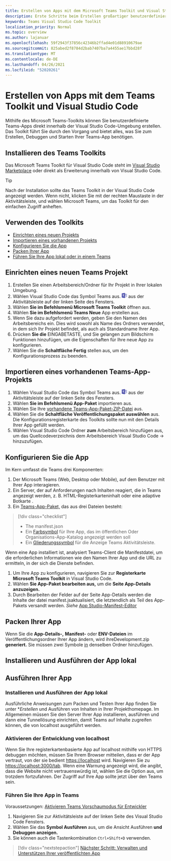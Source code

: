 ```yaml
---
title: Erstellen von Apps mit dem Microsoft Teams Toolkit und Visual Studio Code
description: Erste Schritte beim Erstellen großartiger benutzerdefinierter Apps direkt Visual Studio Code mit dem Microsoft Teams Toolkit
keywords: Teams Visual Studio Code Toolkit
localization_priority: Normal
ms.topic: overview
ms.author: lajanuar
ms.openlocfilehash: 59f2943f37856c42346b2ffad4e01d88910679ae
ms.sourcegitcommit: 825abed2f8784d2bab7407ba7a4455ae17bbd28f
ms.translationtype: MT
ms.contentlocale: de-DE
ms.lasthandoff: 04/26/2021
ms.locfileid: "52020261"
---
```

# <a name="build-apps-with-the-teams-toolkit-and-visual-studio-code"></a>Erstellen von Apps mit dem Teams Toolkit und Visual Studio Code

Mithilfe des Microsoft Teams-Toolkits können Sie benutzerdefinierte Teams-Apps direkt innerhalb der Visual Studio Code-Umgebung erstellen. Das Toolkit führt Sie durch den Vorgang und bietet alles, was Sie zum Erstellen, Debuggen und Starten Ihrer Teams-App benötigen.

## <a name="installing-the-teams-toolkit"></a>Installieren des Teams Toolkits

Das Microsoft Teams Toolkit für Visual Studio Code steht im [Visual Studio Marketplace](https://aka.ms/teams-toolkit) oder direkt als Erweiterung innerhalb von Visual Studio Code.

> [!TIP]
> Nach der Installation sollte das Teams Toolkit in der Visual Studio Code angezeigt werden. Wenn nicht, klicken Sie mit der  rechten Maustaste in der Aktivitätsleiste, und wählen Microsoft Teams, um das Toolkit für den einfachen Zugriff anheften.

## <a name="using-the-toolkit"></a>Verwenden des Toolkits

- [Einrichten eines neuen Projekts](#set-up-a-new-teams-project)
- [Importieren eines vorhandenen Projekts](#import-an-existing-teams-app-project)
- [Konfigurieren Sie die App](#configure-your-app)
- [Packen Ihrer App](#package-your-app)
- [Führen Sie Ihre App lokal oder in einem Teams](#run-your-app)

## <a name="set-up-a-new-teams-project"></a>Einrichten eines neuen Teams Projekt

1. Erstellen Sie einen Arbeitsbereich/Ordner für Ihr Projekt in Ihrer lokalen Umgebung.
1. Wählen Visual Studio Code das Symbol Teams aus. ![Teams-Symbol](../assets/icons/favicon-16x16.png) aus der Aktivitätsleiste auf der linken Seite des Fensters.
1. Wählen **Sie im Befehlsmenü Microsoft Teams Toolkit** öffnen aus.
1. Wählen **Sie im Befehlsmenü Teams Neue** App erstellen aus.
1. Wenn Sie dazu aufgefordert werden, geben Sie den Namen des Arbeitsbereichs ein. Dies wird sowohl als Name des Ordners verwendet, in dem sich Ihr Projekt befindet, als auch als Standardname Ihrer App.
1. Drücken **Sie die** EINGABETASTE, und Sie gelangen zum Bildschirm Funktionen hinzufügen, um die Eigenschaften für Ihre neue App zu konfigurieren. 
1. Wählen Sie die **Schaltfläche Fertig** stellen aus, um den Konfigurationsprozess zu beenden.

## <a name="import-an-existing-teams-app-project"></a>Importieren eines vorhandenen Teams-App-Projekts

1. Wählen Visual Studio Code das Symbol Teams aus. ![Teams-Symbol](../assets/icons/favicon-16x16.png) aus der Aktivitätsleiste auf der linken Seite des Fensters.
1. Wählen **Sie im Befehlsmenü App-Paket** importieren aus.
1. Wählen Sie Ihre [vorhandene Teams-App-Paket-ZIP-Datei](../concepts/build-and-test/apps-package.md) aus.
1. Wählen Sie die **Schaltfläche Veröffentlichungspaket auswählen** aus. Die Konfigurationsregisterkarte des Toolkits sollte nun mit den Details Ihrer App gefüllt werden.
1. Wählen Visual Studio Code Ordner **zum** Arbeitsbereich hinzufügen aus, um das Quellcodeverzeichnis dem Arbeitsbereich Visual Studio Code  ->   hinzuzufügen.

## <a name="configure-your-app"></a>Konfigurieren Sie die App

Im Kern umfasst die Teams drei Komponenten:

  1. Der Microsoft Teams (Web, Desktop oder Mobile), auf dem Benutzer mit Ihrer App interagieren.
  1. Ein Server, der auf Anforderungen nach Inhalten reagiert, die in Teams angezeigt werden, z. B. HTML-Registerkarteninhalt oder eine adaptive Botkarte .
  1. Ein [Teams-App-Paket,](/concepts/build-and-test/apps-package.md) das aus drei Dateien besteht:

  > [!div class="checklist"]
  >
  > - The manifest.json 
  > - Ein [Farbsymbol](../resources/schema/manifest-schema.md#icons) für Ihre App, das im öffentlichen Oder Organisations-App-Katalog angezeigt werden soll
 > - Ein [Gliederungssymbol](../resources/schema/manifest-schema.md#icons) für die Anzeige Teams Aktivitätsleiste.

Wenn eine App installiert ist, analysiert Teams-Client die Manifestdatei, um die erforderlichen Informationen wie den Namen Ihrer App und die URL zu ermitteln, in der sich die Dienste befinden.

1. Um Ihre App zu konfigurieren, navigieren Sie zur **Registerkarte Microsoft Teams Toolkit** in Visual Studio Code.
1. Wählen **Sie App-Paket bearbeiten aus,** um die **Seite App-Details anzuzeigen.**
1. Durch Bearbeiten der Felder auf der Seite App-Details werden die Inhalte der datei manifest.jsaktualisiert, die letztendlich als Teil des App-Pakets versandt werden. *Siehe* [App Studio-Manifest-Editor](https://aka.ms/teams-toolkit-manifest)

## <a name="package-your-app"></a>Packen Ihrer App

Wenn Sie die **App-Details-,**  **Manifest-** oder **ENV-Dateien** im Veröffentlichungsordner Ihrer App ändern, wird ihreDevelopment.zip **generiert.** Sie müssen zwei Symbole [in](../concepts/build-and-test/apps-package.md#app-icons) denselben Ordner hinzufügen.

## <a name="install-and-run-your-app-locally"></a>Installieren und Ausführen der App lokal

## <a name="run-your-app"></a>Ausführen Ihrer App

### <a name="install-and-run-your-app-locally"></a>Installieren und Ausführen der App lokal

Ausführliche Anweisungen zum Packen und Testen Ihrer App finden Sie unter **Erstellen* und Ausführen von Inhalten in Ihrer Projekthomepage. Im Allgemeinen müssen Sie den Server Ihrer App installieren, ausführen und dann eine Tunnellösung einrichten, damit Teams auf Inhalte zugreifen können, die von localhost ausgeführt werden.

### <a name="enable-development-from-localhost"></a>Aktivieren der Entwicklung von localhost

Wenn Sie Ihre registerkartenbasierte App auf localhost mithilfe von HTTPS debuggen möchten, müssen Sie Ihrem Browser mitteilen, dass er der App vertraut, von der sie bedient <https://localhost> wird. Navigieren Sie zu <https://localhost:3000/tab>. Wenn eine Warnung angezeigt wird, die angibt, dass die Website nicht vertrauenswürdig ist, wählen Sie die Option aus, um trotzdem fortzufahren. Der Zugriff auf Ihre App sollte jetzt über den Teams sein.

### <a name="run-your-app-in-teams"></a>Führen Sie Ihre App in Teams

Voraussetzungen: [Aktivieren Teams Vorschaumodus für Entwickler](https://aka.ms/teams-toolkit-enable-devpreview)

1. Navigieren Sie zur Aktivitätsleiste auf der linken Seite des Visual Studio Code Fensters.
1. Wählen Sie das **Symbol Ausführen** aus, um die Ansicht Ausführen **und Debuggen anzeigen.**
1. Sie können auch die Tastenkombination `Ctrl+Shift+D` verwenden.

> [!div class="nextstepaction"]
> [Nächster Schritt: Verwalten und Unterstützen Ihrer veröffentlichten App](../concepts/deploy-and-publish/appsource/post-publish/overview.md)
